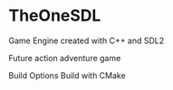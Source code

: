 # TheOneSDL
Game Engine created with C++ and SDL2

Future action adventure game

 Build Options
 Build with CMake
